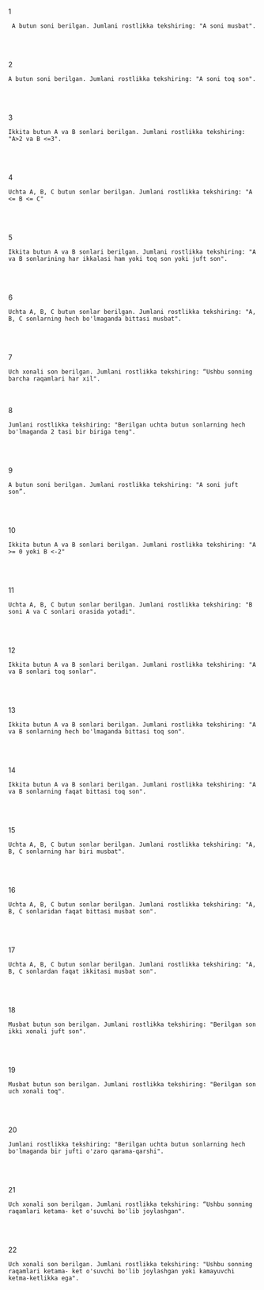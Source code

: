 

1
```
 A butun soni berilgan. Jumlani rostlikka tekshiring: "A soni musbat".
```

<br><br>

2
```
A butun soni berilgan. Jumlani rostlikka tekshiring: "A soni toq son".
```

<br><br>

3
```
Ikkita butun A va B sonlari berilgan. Jumlani rostlikka tekshiring: "A>2 va B <=3".
```

<br><br>

4
```
Uchta A, B, C butun sonlar berilgan. Jumlani rostlikka tekshiring: "A <= B <= C"
```


<br><br>


5
```
Ikkita butun A va B sonlari berilgan. Jumlani rostlikka tekshiring: "A va B sonlarining har ikkalasi ham yoki toq son yoki juft son".
```

<br><br>


6
```
Uchta A, B, C butun sonlar berilgan. Jumlani rostlikka tekshiring: "A, B, C sonlarning hech bo'lmaganda bittasi musbat".
```

<br><br>


7
```
Uch xonali son berilgan. Jumlani rostlikka tekshiring: “Ushbu sonning barcha raqamlari har xil".
```

<br><br>
8

```
Jumlani rostlikka tekshiring: "Berilgan uchta butun sonlarning hech bo'lmaganda 2 tasi bir biriga teng".
```
<br><br>

9
```
A butun soni berilgan. Jumlani rostlikka tekshiring: "A soni juft son”.
```
<br><br>

10
```
Ikkita butun A va B sonlari berilgan. Jumlani rostlikka tekshiring: "A >= 0 yoki B <-2"
```
<br><br>

11
```
Uchta A, B, C butun sonlar berilgan. Jumlani rostlikka tekshiring: "B soni A va C sonlari orasida yotadi".
```
<br><br>

12
```
Ikkita butun A va B sonlari berilgan. Jumlani rostlikka tekshiring: "A va B sonlari toq sonlar".
```
<br><br>

13
```
Ikkita butun A va B sonlari berilgan. Jumlani rostlikka tekshiring: "A va B sonlarning hech bo'lmaganda bittasi toq son".
```
<br><br>

14
```
Ikkita butun A va B sonlari berilgan. Jumlani rostlikka tekshiring: "A va B sonlarning faqat bittasi toq son".
```
<br><br>

15
```
Uchta A, B, C butun sonlar berilgan. Jumlani rostlikka tekshiring: "A, B, C sonlarning har biri musbat".
```
<br><br>

16
```
Uchta A, B, C butun sonlar berilgan. Jumlani rostlikka tekshiring: "A, B, C sonlaridan faqat bittasi musbat son".
```
<br><br>

17
```
Uchta A, B, C butun sonlar berilgan. Jumlani rostlikka tekshiring: "A, B, C sonlardan faqat ikkitasi musbat son".
```
<br><br>

18
```
Musbat butun son berilgan. Jumlani rostlikka tekshiring: "Berilgan son ikki xonali juft son".
```
<br><br>

19
```
Musbat butun son berilgan. Jumlani rostlikka tekshiring: "Berilgan son uch xonali toq".
```
<br><br>

20
```
Jumlani rostlikka tekshiring: "Berilgan uchta butun sonlarning hech bo'lmaganda bir jufti o'zaro qarama-qarshi".
```
<br><br>

21
```
Uch xonali son berilgan. Jumlani rostlikka tekshiring: “Ushbu sonning raqamlari ketama- ket o'suvchi bo'lib joylashgan".
```
<br><br>

22
```
Uch xonali son berilgan. Jumlani rostlikka tekshiring: "Ushbu sonning raqamlari ketama- ket o'suvchi bo'lib joylashgan yoki kamayuvchi ketma-ketlikka ega".
```
<br><br>